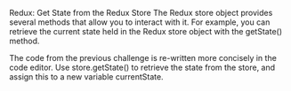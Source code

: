 Redux: Get State from the Redux Store
The Redux store object provides several methods that allow you to interact with it. For example, you can retrieve the current state held in the Redux store object with the getState() method.


The code from the previous challenge is re-written more concisely in the code editor. Use store.getState() to retrieve the state from the store, and assign this to a new variable currentState.